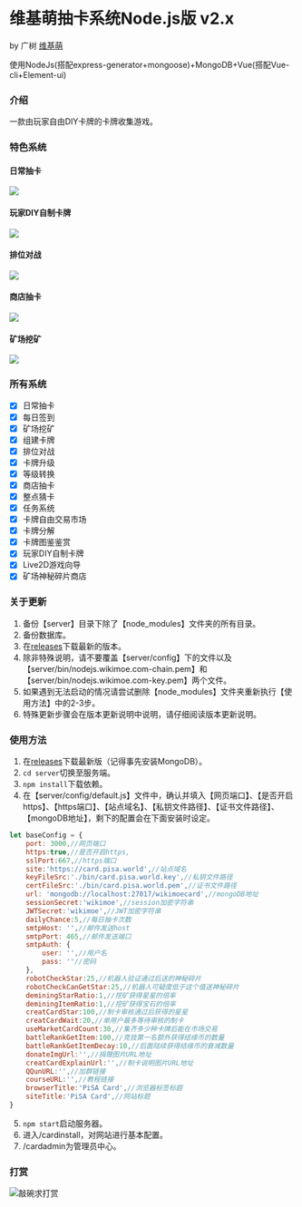 # 维基萌抽卡系统Node.js版 v2.x

by 广树 [维基萌](https://www.wikimoe.com/)

使用NodeJs(搭配express-generator+mongoose)+MongoDB+Vue(搭配Vue-cli+Element-ui)

### 介绍

一款由玩家自由DIY卡牌的卡牌收集游戏。

### 特色系统
#### 日常抽卡
![](https://github.com/eeg1412/wikimoeCardByNodeJS/wiki/images/home/2.gif)
#### 玩家DIY自制卡牌
![](https://github.com/eeg1412/wikimoeCardByNodeJS/wiki/images/home/1.gif)
#### 排位对战
![](https://github.com/eeg1412/wikimoeCardByNodeJS/wiki/images/home/3.gif)
#### 商店抽卡
![](https://github.com/eeg1412/wikimoeCardByNodeJS/wiki/images/home/4.gif)
#### 矿场挖矿
![](https://github.com/eeg1412/wikimoeCardByNodeJS/wiki/images/home/5.gif)

### 所有系统

- [x] 日常抽卡
- [x] 每日签到
- [x] 矿场挖矿
- [x] 组建卡牌
- [x] 排位对战
- [x] 卡牌升级
- [x] 等级转换
- [x] 商店抽卡
- [x] 整点猜卡
- [x] 任务系统
- [x] 卡牌自由交易市场
- [x] 卡牌分解
- [x] 卡牌图鉴鉴赏
- [x] 玩家DIY自制卡牌
- [x] Live2D游戏向导
- [x] 矿场神秘碎片商店

### 关于更新

1. 备份【server】目录下除了【node_modules】文件夹的所有目录。
2. 备份数据库。
3. 在[releases](https://github.com/eeg1412/wikimoeCardByNodeJS/releases)下载最新的版本。
4. 除非特殊说明，请不要覆盖【server/config】下的文件以及【server/bin/nodejs.wikimoe.com-chain.pem】和【server/bin/nodejs.wikimoe.com-key.pem】两个文件。
5. 如果遇到无法启动的情况请尝试删除【node_modules】文件夹重新执行【使用方法】中的2-3步。
6. 特殊更新步骤会在版本更新说明中说明，请仔细阅读版本更新说明。

### 使用方法

1. 在[releases](https://github.com/eeg1412/wikimoeCardByNodeJS/releases)下载最新版（记得事先安装MongoDB）。
2. `cd server`切换至服务端。
3. `npm install`下载依赖。
4. 在【server/config/default.js】文件中，确认并填入【网页端口】、【是否开启https】、【https端口】、【站点域名】、【私钥文件路径】、【证书文件路径】、【mongoDB地址】，剩下的配置会在下面安装时设定。
```javascript
let baseConfig = {
	port: 3000,//网页端口
	https:true,//是否开启https,
	sslPort:667,//https端口
	site:'https://card.pisa.world',//站点域名
	keyFileSrc:'./bin/card.pisa.world.key',//私钥文件路径
	certFileSrc:'./bin/card.pisa.world.pem',//证书文件路径
	url: 'mongodb://localhost:27017/wikimoecard',//mongoDB地址
	sessionSecret:'wikimoe',//session加密字符串
	JWTSecret:'wikimoe',//JWT加密字符串
	dailyChance:5,//每日抽卡次数
	smtpHost: '',//邮件发送host
	smtpPort: 465,//邮件发送端口
	smtpAuth: {
		user: '',//用户名
		pass: ''//密码
	},
	robotCheckStar:25,//机器人验证通过后送的神秘碎片
	robotCheckCanGetStar:25,//机器人可疑度低于这个值送神秘碎片
	deminingStarRatio:1,//挖矿获得星星的倍率
	deminingItemRatio:1,//挖矿获得宝石的倍率
	creatCardStar:100,//制卡审核通过后获得的星星
	creatCardWait:20,//单用户最多等待审核的制卡
	useMarketCardCount:30,//集齐多少种卡牌后能在市场交易
	battleRankGetItem:100,//竞技第一名额外获得结缘币的数量
	battleRankGetItemDecay:10,//后面陆续获得结缘币的衰减数量
	donateImgUrl:'',//捐赠图片URL地址
	creatCardExplainUrl:'',//制卡说明图片URL地址
	QQunURL:'',//加群链接
	courseURL:'',//教程链接
	browserTitle:'PiSA Card',//浏览器标签标题
	siteTitle:'PiSA Card',//网站标题
}
```
5. `npm start`启动服务器。
6. 进入/cardinstall，对网站进行基本配置。
7. /cardadmin为管理员中心。

### 打赏

![敲碗求打赏](https://github.com/eeg1412/wikimoeCardByNodeJS/blob/master/view/static/otherImg/donate.jpg?raw=true)
